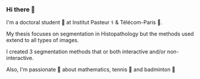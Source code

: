 ### Hi there 👋



I'm a doctoral student 📖 at Institut Pasteur ⚕️ & Télécom-Paris 🏫.

My thesis focuses on segmentation in Histopathology but the methods used extend to all types of images.

I created 3 segmentation methods that or both interactive and/or non-interactive.


Also, I'm passionate 🤟 about mathematics, tennis 🎾 and badminton 🏸

